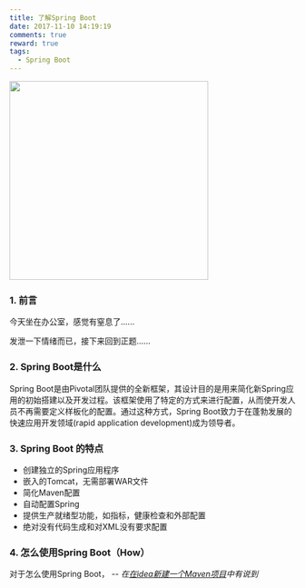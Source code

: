 ```yaml
---
title: 了解Spring Boot
date: 2017-11-10 14:19:19
comments: true
reward: true
tags:
  - Spring Boot
---
```


<img src="/assets/postLog/springboot_introduction.jpeg" width="350px" height="350px">

### 1. 前言

今天坐在办公室，感觉有窒息了......

发泄一下情绪而已，接下来回到正题......

<!-- more-->

### 2. Spring Boot是什么

Spring Boot是由Pivotal团队提供的全新框架，其设计目的是用来简化新Spring应用的初始搭建以及开发过程。该框架使用了特定的方式来进行配置，从而使开发人员不再需要定义样板化的配置。通过这种方式，Spring Boot致力于在蓬勃发展的快速应用开发领域(rapid application development)成为领导者。

### 3. Spring Boot 的特点

* 创建独立的Spring应用程序
* 嵌入的Tomcat，无需部署WAR文件
* 简化Maven配置
* 自动配置Spring
* 提供生产就绪型功能，如指标，健康检查和外部配置
* 绝对没有代码生成和对XML没有要求配置

### 4. 怎么使用Spring Boot（How）

对于怎么使用Spring Boot， *-- 在[在idea新建一个Maven项目](https://huyananh.github.io/2017/09/20/create_maven_project_idea/)中有说到*
